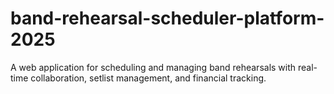# band-rehearsal-scheduler-platform-2025
A web application for scheduling and managing band rehearsals with real-time collaboration, setlist management, and financial tracking.
